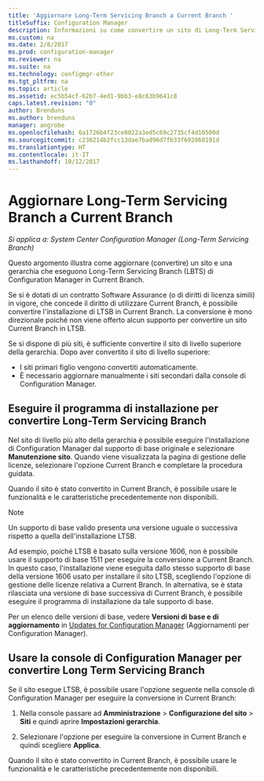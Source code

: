 ```yaml
---
title: 'Aggiornare Long-Term Servicing Branch a Current Branch '
titleSuffix: Configuration Manager
description: Informazioni su come convertire un sito di Long-Term Servicing Branch in un sito di Current Branch.
ms.custom: na
ms.date: 2/8/2017
ms.prod: configuration-manager
ms.reviewer: na
ms.suite: na
ms.technology: configmgr-other
ms.tgt_pltfrm: na
ms.topic: article
ms.assetid: ec5b54cf-62b7-4ed1-9bb3-e8c63b9641c8
caps.latest.revision: "0"
author: Brenduns
ms.author: brenduns
manager: angrobe
ms.openlocfilehash: 6a1726b4f23ce0022a3ed5c69c2735cf4d10500d
ms.sourcegitcommit: c236214b2fcc13dae7bad96d7fb33f692868191d
ms.translationtype: HT
ms.contentlocale: it-IT
ms.lasthandoff: 10/12/2017
---
```

# <a name="upgrade-the-long-term-servicing-branch-to-the-current-branch"></a>Aggiornare Long-Term Servicing Branch a Current Branch

*Si applica a: System Center Configuration Manager (Long-Term Servicing Branch)*

Questo argomento illustra come aggiornare (convertire) un sito e una gerarchia che eseguono Long-Term Servicing Branch (LBTS) di Configuration Manager in Current Branch.

Se si è dotati di un contratto Software Assurance (o di diritti di licenza simili) in vigore, che concede il diritto di utilizzare Current Branch, è possibile convertire l'installazione di LTSB in Current Branch.  La conversione è mono direzionale poiché non viene offerto alcun supporto per convertire un sito Current Branch in LTSB.

Se si dispone di più siti, è sufficiente convertire il sito di livello superiore della gerarchia. Dopo aver convertito il sito di livello superiore:
- I siti primari figlio vengono convertiti automaticamente.
-   È necessario aggiornare manualmente i siti secondari dalla console di Configuration Manager.

## <a name="run-setup-to-convert-the-long-term-servicing-branch"></a>Eseguire il programma di installazione per convertire Long-Term Servicing Branch
Nel sito di livello più alto della gerarchia è possibile eseguire l'installazione di Configuration Manager dal supporto di base originale e selezionare **Manutenzione sito**.  Quando viene visualizzata la pagina di gestione delle licenze, selezionare l'opzione Current Branch e completare la procedura guidata.

Quando il sito è stato convertito in Current Branch, è possibile usare le funzionalità e le caratteristiche precedentemente non disponibili.

> [!NOTE]  
> Un supporto di base valido presenta una versione uguale o successiva rispetto a quella dell'installazione LTSB.

Ad esempio, poiché LTSB è basato sulla versione 1606, non è possibile usare il supporto di base 1511 per eseguire la conversione a Current Branch. In questo caso, l'installazione viene eseguita dallo stesso supporto di base della versione 1606 usato per installare il sito LTSB, scegliendo l'opzione di gestione delle licenze relativa a Current Branch.  In alternativa, se è stata rilasciata una versione di base successiva di Current Branch, è possibile eseguire il programma di installazione da tale supporto di base.

Per un elenco delle versioni di base, vedere **Versioni di base e di aggiornamento** in [Updates for Configuration Manager](/sccm/core/servers/manage/updates) (Aggiornamenti per Configuration Manager).

## <a name="use-the-configuration-manager-console-to-convert-the-long-term-servicing-branch"></a>Usare la console di Configuration Manager per convertire Long Term Servicing Branch
Se il sito esegue LTSB, è possibile usare l'opzione seguente nella console di Configuration Manager per eseguire la conversione in Current Branch:

 1. Nella console passare ad **Amministrazione** > **Configurazione del sito** > **Siti** e quindi aprire **Impostazioni gerarchia**.  

 2. Selezionare l'opzione per eseguire la conversione in Current Branch e quindi scegliere **Applica**.  

Quando il sito è stato convertito in Current Branch, è possibile usare le funzionalità e le caratteristiche precedentemente non disponibili.
